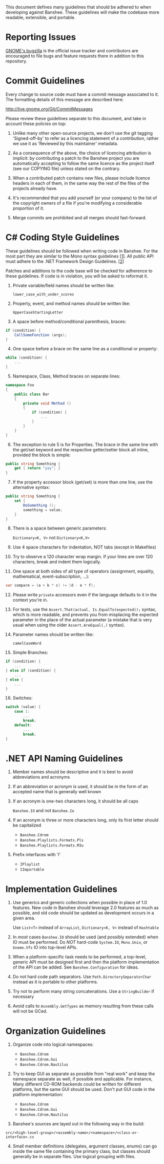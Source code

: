 This document defines many guidelines that should be adhered to when developing
against Banshee. These guidelines will make the codebase more readable,
extensible, and portable.

Reporting Issues
================

[GNOME's bugzilla](https://bugzilla.gnome.org/buglist.cgi?quicksearch=product%3Abanshee)
is the official issue tracker and contributors are encouraged to file bugs and
feature requests there in addition to this repository.

Commit Guidelines
=================

Every change to source code must have a commit message associated to it. The
formatting details of this message are described here:

  http://live.gnome.org/Git/CommitMessages

Please review these guidelines separate to this document, and take in account
these policies on top:

  1. Unlike many other open-source projects, we don't use the git tagging
     'Signed-off-by' to refer as a licencing statement of a contribution,
     rather we use it as 'Reviewed by this maintainer' metadata.

  2. As a consequence of the above, the choice of licencing attribution
     is implicit: by contributing a patch to the Banshee project you are
     automatically accepting to follow the same licence as the project
     itself (see our COPYING file) unless stated on the contrary.

  3. When a contributed patch contains new files, please include licence
     headers in each of them, in the same way the rest of the files of
     the projects already have.

  4. It's recommended that you add yourself (or your company) to the list
     of the copyright owners of a file if you're modifying a considerable
     proportion of it.

  5. Merge commits are prohibited and all merges should fast-forward.


C# Coding Style Guidelines
==========================

These guidelines should be followed when writing code in Banshee. For the most
part they are similar to the Mono syntax guidelines [[1]]. All public API must
adhere to the .NET Framework Design Guidelines. [[2]]

Patches and additions to the code base will be checked for adherence to these
guidelines. If code is in violation, you will be asked to reformat it.

  1. Private variable/field names should be written like:

      `lower_case_with_under_scores`

  2. Property, event, and method names should be written like:

      `UpperCaseStartingLetter`

  3. A space before method/conditional parenthesis, braces:

```C#
if (condition) {
    CallSomeFunction (args);
}
```

  4. One space before a brace on the same line as a conditional or property:

```C#
while (condition) {
    ...
}
```

  5. Namespace, Class, Method braces on separate lines:

```C#
namespace Foo
{
    public class Bar
    {
        private void Method ()
        {
            if (condition) {
                ...
            }
        }
    }
}
```

  6. The exception to rule 5 is for Properties. The brace in the same line
     with the get/set keyword and the respective getter/setter block all
     inline, provided the block is simple:

```C#
public string Something {
    get { return "yay"; }
}
```

  7. If the property accessor block (get/set) is more than one line, use the
     alternative syntax:

```C#
public string Something {
    set {
        DoSomething ();
        something = value;
    }
}
```

  8. There is a space between generic parameters:

      `Dictionary<K, V>` not `Dictionary<K,V>`

  9. Use 4 space characters for indentation, NOT tabs (except in Makefiles)

  10. Try to observe a 120 character wrap margin. If your lines are over 120
      characters, break and indent them logically.

  11. One space at both sides of all type of operators (assignment,
      equality, mathematical, event-subscription, ...):

```C#
var compare = (a + b * c) != (d - e * f);
```

  12. Please write `private` accessors even if the language defaults
      to it in the context you're in.

  13. For tests, use the `Assert.That(actual, Is.EqualTo(expected));` syntax,
      which is more readable, and prevents you from misplacing the expected
      parameter in the place of the actual parameter (a mistake that is very
      usual when using the older `Assert.AreEqual(,)` syntax).

  14. Parameter names should be written like:

      `camelCaseWord`

  15. Simple Branches:

```C#
if (condition) {
    ...
} else if (condition) {
    ...
} else {
    ...
}
```

  16. Switches:

```C#
switch (value) {
    case 1:
        ...
        break;
    default:
        ...
        break;
}
```


.NET API Naming Guidelines
==========================

  1. Member names should be descriptive and it is best to avoid abbreviations
     and acronyms

  2. If an abbreviation or acronym is used, it should be in the form of an
     accepted name that is generally well known

  3. If an acronym is one-two characters long, it should be all caps

      `Banshee.IO` and not `Banshee.Io`

  4. If an acronym is three or more characters long, only its first letter
     should be capitalized

      - `Banshee.Cdrom`
      - `Banshee.Playlists.Formats.Pls`
      - `Banshee.Playlists.Formats.M3u`

  5. Prefix interfaces with 'I'

      - `IPlaylist`
      - `IImportable`


Implementation Guidelines
=========================

  1. Use generics and generic collections when possible in place of
     1.0 features. New code in Banshee should leverage 2.0 features
     as much as possible, and old code should be updated as development
     occurs in a given area.

      Use `List<T>` instead of `ArrayList`, `Dictionary<K, V>` instead of `Hashtable`

  2. In *most* cases `Banshee.IO` should be used (and possibly extended) when
     IO must be performed. Do *NOT* hard-code `System.IO`, `Mono.Unix`, or
     `Gnome.Vfs` IO into top-level APIs.

  3. When a platform-specific task needs to be performed, a top-level,
     generic API must be designed first and then the platform implementation
     of the API can be added. See `Banshee.Configuration` for ideas.

  4. Do not hard code path separators. Use `Path.DirectorySeparatorChar` instead
     as it is portable to other platforms.

  5. Try not to perform many string concatenations. Use a `StringBuilder` if
     necessary

  6. Avoid calls to `Assembly.GetTypes` as memory resulting from these calls
     will not be GCed.


Organization Guidelines
=======================

  1. Organize code into logical namespaces:

      - `Banshee.Cdrom`
      - `Banshee.Cdrom.Gui`
      - `Banshee.Cdrom.Nautilus`

  2. Try to keep GUI as separate as possible from "real work" and keep
     the namespace separate as well, if possible and applicable. For instance,
     Many different CD-ROM backends could be written for different
     platforms, but the same GUI should be used. Don't put GUI code in
     the platform implementation:

      - `Banshee.Cdrom`
      - `Banshee.Cdrom.Gui`
      - `Banshee.Cdrom.Nautilus`

  3. Banshee's sources are layed out in the following way in the build:

```
src/<high-level-group>/<assembly-name>/<namespace>/<class-or-interface>.cs
```

  4. Small member definitions (delegates, argument classes, enums) can go
     inside the same file containing the primary class, but classes should
     generally be in separate files. Use logical grouping with files.


[1]: http://www.mono-project.com/Coding_Guidelines
[2]: http://msdn2.microsoft.com/en-us/library/ms229042.aspx

